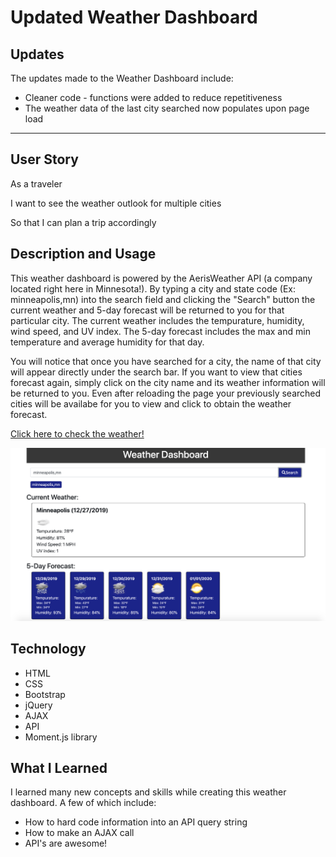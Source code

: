 # Updated Weather Dashboard
## Updates
The updates made to the Weather Dashboard include:
* Cleaner code - functions were added to reduce repetitiveness
* The weather data of the last city searched now populates upon page load
------------------------------------------------------------------------------------------------------------------------------
## User Story
As a traveler

I want to see the weather outlook for multiple cities

So that I can plan a trip accordingly

## Description and Usage
This weather dashboard is powered by the AerisWeather API (a company located right here in Minnesota!). By typing a city and state code (Ex: minneapolis,mn) into the search field and clicking the "Search" button the current weather and 5-day forecast will be returned to you for that particular city. The current weather includes the tempurature, humidity, wind speed, and UV index. The 5-day forecast includes the max and min temperature and average humidity for that day.

You will notice that once you have searched for a city, the name of that city will appear directly under the search bar. If you want to view that cities forecast again, simply click on the city name and its weather information will be returned to you. Even after reloading the page your previously searched cities will be availabe for you to view and click to obtain the weather forecast.

[Click here to check the weather!](https://ashleyw27.github.io/updated_weather_dashboard/)

![weather dashboard](assets/images/weather-dashboard.png)

## Technology
* HTML
* CSS
* Bootstrap
* jQuery
* AJAX
* API
* Moment.js library
  
## What I Learned
I learned many new concepts and skills while creating this weather dashboard. A few of which include:
* How to hard code information into an API query string
* How to make an AJAX call
* API's are awesome!
